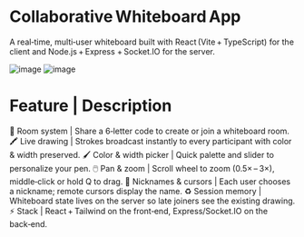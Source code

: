 # Collaborative Whiteboard App
A real‑time, multi‑user whiteboard built with React (Vite + TypeScript)
for the client and Node.js + Express + Socket.IO for the server.

![image](https://github.com/user-attachments/assets/032c8e30-7277-4d21-9121-79686285474d)
![image](https://github.com/user-attachments/assets/8048d551-71d5-45c4-a7a0-6a364e126714)

# Feature | Description
🔗 Room system | Share a 6‑letter code to create or join a whiteboard room.
🖍️ Live drawing | Strokes broadcast instantly to every participant with color & width preserved.
🖌️ Color & width picker | Quick palette and slider to personalize your pen.
🖱️ Pan & zoom | Scroll wheel to zoom (0.5× – 3×), middle‑click or hold Q to drag.
👤 Nicknames & cursors | Each user chooses a nickname; remote cursors display the name.
♻️ Session memory | Whiteboard state lives on the server so late joiners see the existing drawing.
⚡ Stack | React + Tailwind on the front‑end, Express/Socket.IO on the back‑end.
